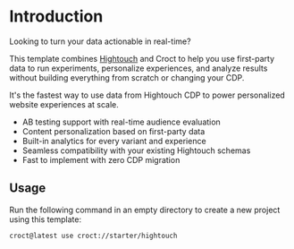 # Introduction

Looking to turn your data actionable in real-time?

This template combines [Hightouch](https://hightouch.com?utm_source=croct) and Croct to help you use first-party data to
run experiments, personalize experiences, and analyze results without building everything from scratch or changing your
CDP.

It's the fastest way to use data from Hightouch CDP to power personalized website experiences at scale.

* AB testing support with real-time audience evaluation
* Content personalization based on first-party data
* Built-in analytics for every variant and experience
* Seamless compatibility with your existing Hightouch schemas
* Fast to implement with zero CDP migration

## Usage

Run the following command in an empty directory to create a new project using this template:

```croct-cmd
croct@latest use croct://starter/hightouch
```
